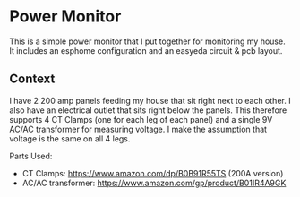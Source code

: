 # Power Monitor  

This is a simple power monitor that I put together for monitoring my house. It includes an esphome configuration and an easyeda circuit & pcb layout.

## Context

I have 2 200 amp panels feeding my house that sit right next to each other. I also have an electrical outlet that sits right below the panels. This therefore supports 4 CT Clamps (one for each leg of each panel) and a single 9V AC/AC transformer for measuring voltage. I make the assumption that voltage is the same on all 4 legs.

Parts Used:

* CT Clamps: https://www.amazon.com/dp/B0B91R55TS (200A version)
* AC/AC transformer: https://www.amazon.com/gp/product/B01IR4A9GK
